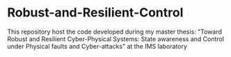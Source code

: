 # Robust-and-Resilient-Control
This repository host the code developed during my master thesis: "Toward Robust and Resilient Cyber-Physical Systems: State awareness and Control under Physical faults and Cyber-attacks" at the IMS laboratory
